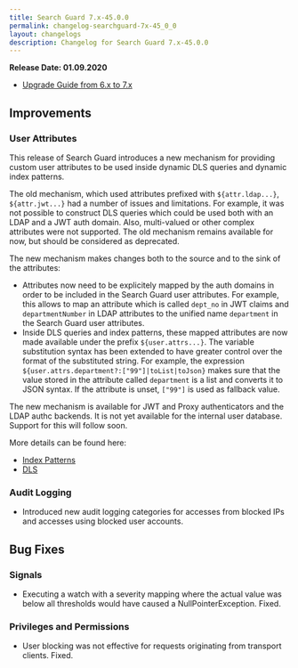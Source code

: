 ```yaml
---
title: Search Guard 7.x-45.0.0
permalink: changelog-searchguard-7x-45_0_0
layout: changelogs
description: Changelog for Search Guard 7.x-45.0.0
---
```

<!--- Copyright 2020 floragunn GmbH -->

**Release Date: 01.09.2020**

* [Upgrade Guide from 6.x to 7.x](sg-upgrade-6-7)

## Improvements



### User Attributes

This release of Search Guard introduces a new mechanism for providing custom user attributes to be used inside dynamic DLS queries and dynamic index patterns.

The old mechanism, which used attributes prefixed with `${attr.ldap...}`, `${attr.jwt...}` had a number of issues and limitations. For example, it was not possible to construct DLS queries which could be used both with an LDAP and a JWT auth domain. Also, multi-valued or other complex attributes were not supported. The old mechanism remains available for now, but should be considered as deprecated.
 
The new mechanism makes changes both to the source and to the sink of the attributes:

- Attributes now need to be explicitely mapped by the auth domains in order to be included in the Search Guard user attributes. For example, this allows to map an attribute which is called `dept_no` in JWT claims and `departmentNumber` in LDAP attributes to the unified name `department` in the Search Guard user attributes.
- Inside DLS queries and index patterns, these mapped attributes are now made available under the prefix `${user.attrs...}`. The variable substitution syntax has been extended to have greater control over the format of the substituted string. For example, the expression `${user.attrs.department?:["99"]|toList|toJson}` makes sure that the value stored in the attribute called `department` is a list and converts it to JSON syntax. If the attribute is unset, `["99"]` is used as fallback value.

The new mechanism is available for JWT and Proxy authenticators and the LDAP authc backends. It is not yet available for the internal user database. Support for this will follow soon.

More details can be found here:
- [Index Patterns](https://docs.search-guard.com/latest/roles-permissions)
- [DLS](https://docs.search-guard.com/latest/document-level-security)
<p />


### Audit Logging

* Introduced new audit logging categories for accesses from blocked IPs and accesses using blocked user accounts.
<p />


## Bug Fixes



### Signals

* Executing a watch with a severity mapping where the actual value was below all thresholds would have caused a NullPointerException. Fixed.
<p />


### Privileges and Permissions

* User blocking was not effective for requests originating from transport clients. Fixed.
<p />


